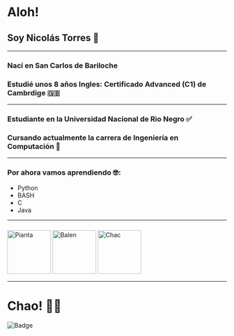 # Aloh!
## Soy Nicolás Torres 🤠
---
### Nací en San Carlos de Bariloche
### Estudié unos 8 años Ingles: Certificado Advanced (C1) de Cambrdige 🇬🇧
---
### Estudiante en la Universidad Nacional de Rio Negro ✅
### Cursando actualmente la carrera de Ingeniería en Computación 🤩
---
### Por ahora vamos aprendiendo 🤓:
- Python
- BASH
- C
- Java
---
### 
<img src="https://avatars.githubusercontent.com/u/71991509?v=4" alt="Pianta" width="100" height="100">
<img src="https://avatars.githubusercontent.com/u/86004462?v=4" alt="Balen" width="100" height="100">
<img src="https://avatars.githubusercontent.com/u/103904254?v=4" alt="Chac" width="100" height="100">

---
# Chao! 🐱‍👤
![Badge](https://bit.ly/icom-badge)
